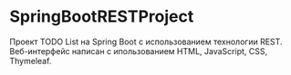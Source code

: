 # SpringBootRESTProject
Проект TODO List на Spring Boot с использованием технологии REST.
Веб-интерфейс написан с ипользованием HTML, JavaScript, CSS, Thymeleaf.
